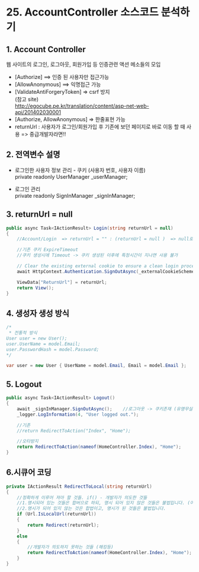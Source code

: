 # 25. AccountController 소스코드 분석하기

## 1. Account Controller
웹 사이트의 로그인, 로그아웃, 회원가입 등 인증관련 액션 메소들의 모입
- [Authorize] ==> 인증 된 사용자만 접근가능
- [AllowAnonymous] ==> 익명접근 가능
- [ValidateAntiForgeryToken] => csrf  방지
 <br> (참고 site)  
   http://egocube.pe.kr/translation/content/asp-net-web-api/201402030001
- [Authorize, AllowAnonymous] => 한줄표현 가능
- returnUrl : 사용자가 로그인/회원가입 후 기존에 보던 페이지로 바로 이동 할 때 사용 => 중급개발자라면!!

## 2. 전역변수 설명
- 로그인한 사용자 정보 관리 - 쿠키 (사용자 번호, 사용자 이름)
<br>private readonly UserManager<User> _userManager;

- 로그인 관리
<br> private readonly SignInManager<User> _signInManager;

## 3. returnUrl = null
```c#
public async Task<IActionResult> Login(string returnUrl = null)
{
    //Account/Login  => returnUrl = "" : (returnUrl = null )  => null로 처리

    //기존 쿠키 ExpireTimeout
    //쿠키 생성시에 Timeout -> 쿠키 생성된 이후에 특정시간이 지나면 사용 불가

    // Clear the existing external cookie to ensure a clean login process
    await HttpContext.Authentication.SignOutAsync(_externalCookieScheme);

    ViewData["ReturnUrl"] = returnUrl;
    return View();
}
```

## 4. 생성자 생성 방식
```c#
/*
 * 전통적 방식
User user = new User();
user.UserName = model.Email;
user.PasswordHash = model.Password;
*/                

var user = new User { UserName = model.Email, Email = model.Email };
```

## 5. Logout
```C#
public async Task<IActionResult> Logout()
{
    await _signInManager.SignOutAsync();    //로그아웃 -> 쿠키존재 (유명무실)
    _logger.LogInformation(4, "User logged out.");

    //기존 
    //return RedirectToAction("Index", "Home");

    //오타방지
    return RedirectToAction(nameof(HomeController.Index), "Home");
}
```
## 6.시큐어 코딩
```c#
private IActionResult RedirectToLocal(string returnUrl)
{
    //정확하게 이루어 져아 할 것들. if() - 개발자가 의도한 것들
    //1.명시되어 있는 것들은 합버으로 하되, 명시 되어 있지 않은 것들은 불법입니다. (여기선 이거..)
    //2.명시가 되어 있지 않는 것은 합법이고, 명시가 된 것들은 불법입니다. 
    if (Url.IsLocalUrl(returnUrl))
    {
        return Redirect(returnUrl);
    }
    else
    {
        //개발자가 의도하지 못하는 것들 (해킹등)
        return RedirectToAction(nameof(HomeController.Index), "Home");
    }
}
```
